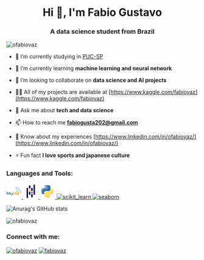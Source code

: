 <h1 align="center">Hi 👋, I'm Fabio Gustavo</h1>
<h3 align="center">A data science student from Brazil</h3>

<p align="left"> <img src="https://komarev.com/ghpvc/?username=ofabiovaz&label=Profile%20views&color=0e75b6&style=flat" alt="ofabiovaz" /> </p>

- 🔭 I’m currently studying in [PUC-SP](https://www.pucsp.br/graduacao/ciencia-de-dados-e-inteligencia-artificial)

- 🌱 I’m currently learning **machine learning and neural network**

- 👯 I’m looking to collaborate on **data science and AI projects**

- 👨‍💻 All of my projects are available at [https://www.kaggle.com/fabiovaz](https://www.kaggle.com/fabiovaz)

- 💬 Ask me about **tech and data science**

- 📫 How to reach me **fabiogusta202@gmail.com**

- 📄 Know about my experiences [https://www.linkedin.com/in/ofabiovaz/](https://www.linkedin.com/in/ofabiovaz/)

- ⚡ Fun fact **I love sports and japanese culture**

<h3 align="left">Languages and Tools:</h3>
<p align="left"> <a href="https://www.mysql.com/" target="_blank" rel="noreferrer"> <img src="https://raw.githubusercontent.com/devicons/devicon/master/icons/mysql/mysql-original-wordmark.svg" alt="mysql" width="40" height="40"/> </a> <a href="https://pandas.pydata.org/" target="_blank" rel="noreferrer"> <img src="https://raw.githubusercontent.com/devicons/devicon/2ae2a900d2f041da66e950e4d48052658d850630/icons/pandas/pandas-original.svg" alt="pandas" width="40" height="40"/> </a> <a href="https://www.python.org" target="_blank" rel="noreferrer"> <img src="https://raw.githubusercontent.com/devicons/devicon/master/icons/python/python-original.svg" alt="python" width="40" height="40"/> </a> <a href="https://scikit-learn.org/" target="_blank" rel="noreferrer"> <img src="https://upload.wikimedia.org/wikipedia/commons/0/05/Scikit_learn_logo_small.svg" alt="scikit_learn" width="40" height="40"/> </a> <a href="https://seaborn.pydata.org/" target="_blank" rel="noreferrer"> <img src="https://seaborn.pydata.org/_images/logo-mark-lightbg.svg" alt="seaborn" width="40" height="40"/> </a> </p>

![Anurag's GitHub stats](https://github-readme-stats.vercel.app/api?username=ofabiovaz&hide=contribs,prs)


<p><img align="center" src="https://github-readme-stats.vercel.app/api/top-langs?username=ofabiovaz&show_icons=true&locale=en&layout=compact" alt="ofabiovaz" /></p>


<h3 align="left">Connect with me:</h3>
<p align="left">
<a href="https://linkedin.com/in/ofabiovaz" target="blank"><img align="center" src="https://raw.githubusercontent.com/rahuldkjain/github-profile-readme-generator/master/src/images/icons/Social/linked-in-alt.svg" alt="ofabiovaz" height="30" width="40" /></a>
<a href="https://kaggle.com/fabiovaz" target="blank"><img align="center" src="https://raw.githubusercontent.com/rahuldkjain/github-profile-readme-generator/master/src/images/icons/Social/kaggle.svg" alt="fabiovaz" height="30" width="40" /></a>
</p>



